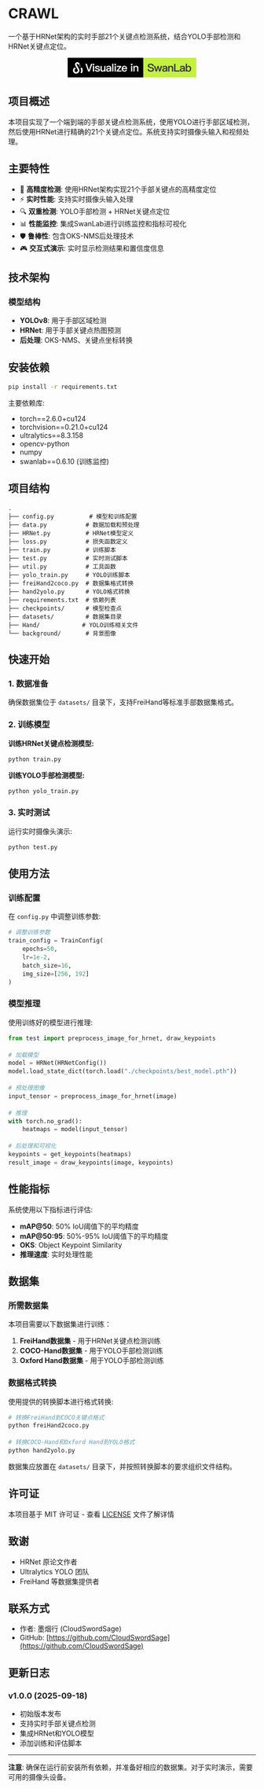 # CRAWL

一个基于HRNet架构的实时手部21个关键点检测系统，结合YOLO手部检测和HRNet关键点定位。

<div align="center">

[![](https://raw.githubusercontent.com/SwanHubX/assets/main/badge1.svg)](https://swanlab.cn/@CloudSwordSage/HRNet/overview)

</div>

## 项目概述

本项目实现了一个端到端的手部关键点检测系统，使用YOLO进行手部区域检测，然后使用HRNet进行精确的21个关键点定位。系统支持实时摄像头输入和视频处理。

## 主要特性

- 🎯 **高精度检测**: 使用HRNet架构实现21个手部关键点的高精度定位
- ⚡ **实时性能**: 支持实时摄像头输入处理
- 🔍 **双重检测**: YOLO手部检测 + HRNet关键点定位
- 📊 **性能监控**: 集成SwanLab进行训练监控和指标可视化
- 🛡️ **鲁棒性**: 包含OKS-NMS后处理技术
- 🎮 **交互式演示**: 实时显示检测结果和置信度信息

## 技术架构

### 模型结构
- **YOLOv8**: 用于手部区域检测
- **HRNet**: 用于手部关键点热图预测
- **后处理**: OKS-NMS、关键点坐标转换

## 安装依赖

```bash
pip install -r requirements.txt
```

主要依赖库:
- torch==2.6.0+cu124
- torchvision==0.21.0+cu124
- ultralytics==8.3.158
- opencv-python
- numpy
- swanlab==0.6.10 (训练监控)

## 项目结构

```
.
├── config.py          # 模型和训练配置
├── data.py           # 数据加载和预处理
├── HRNet.py          # HRNet模型定义
├── loss.py           # 损失函数定义
├── train.py          # 训练脚本
├── test.py           # 实时测试脚本
├── util.py           # 工具函数
├── yolo_train.py     # YOLO训练脚本
├── freiHand2coco.py  # 数据集格式转换
├── hand2yolo.py      # YOLO格式转换
├── requirements.txt  # 依赖列表
├── checkpoints/      # 模型检查点
├── datasets/         # 数据集目录
├── Hand/            # YOLO训练相关文件
└── background/       # 背景图像
```

## 快速开始

### 1. 数据准备

确保数据集位于 `datasets/` 目录下，支持FreiHand等标准手部数据集格式。

### 2. 训练模型

**训练HRNet关键点检测模型:**
```bash
python train.py
```

**训练YOLO手部检测模型:**
```bash
python yolo_train.py
```

### 3. 实时测试

运行实时摄像头演示:
```bash
python test.py
```

## 使用方法

### 训练配置

在 `config.py` 中调整训练参数:

```python
# 调整训练参数
train_config = TrainConfig(
    epochs=50,
    lr=1e-2,
    batch_size=16,
    img_size=[256, 192]
)
```

### 模型推理

使用训练好的模型进行推理:

```python
from test import preprocess_image_for_hrnet, draw_keypoints

# 加载模型
model = HRNet(HRNetConfig())
model.load_state_dict(torch.load("./checkpoints/best_model.pth"))

# 预处理图像
input_tensor = preprocess_image_for_hrnet(image)

# 推理
with torch.no_grad():
    heatmaps = model(input_tensor)

# 后处理和可视化
keypoints = get_keypoints(heatmaps)
result_image = draw_keypoints(image, keypoints)
```

## 性能指标

系统使用以下指标进行评估:
- **mAP@50**: 50% IoU阈值下的平均精度
- **mAP@50:95**: 50%-95% IoU阈值下的平均精度
- **OKS**: Object Keypoint Similarity
- **推理速度**: 实时处理性能

## 数据集

### 所需数据集

本项目需要以下数据集进行训练：

1. **FreiHand数据集** - 用于HRNet关键点检测训练
2. **COCO-Hand数据集** - 用于YOLO手部检测训练
3. **Oxford Hand数据集** - 用于YOLO手部检测训练

### 数据格式转换

使用提供的转换脚本进行格式转换:

```bash
# 转换FreiHand到COCO关键点格式
python freiHand2coco.py

# 转换COCO-Hand和Oxford Hand到YOLO格式
python hand2yolo.py
```

数据集应放置在 `datasets/` 目录下，并按照转换脚本的要求组织文件结构。

## 许可证

本项目基于 MIT 许可证 - 查看 [LICENSE](LICENSE) 文件了解详情

## 致谢

- HRNet 原论文作者
- Ultralytics YOLO 团队
- FreiHand 等数据集提供者

## 联系方式

- 作者: 墨烟行 (CloudSwordSage)
- GitHub: [https://github.com/CloudSwordSage](https://github.com/CloudSwordSage)

## 更新日志

### v1.0.0 (2025-09-18)
- 初始版本发布
- 支持实时手部关键点检测
- 集成HRNet和YOLO模型
- 添加训练和评估脚本

---

**注意**: 确保在运行前安装所有依赖，并准备好相应的数据集。对于实时演示，需要可用的摄像头设备。

